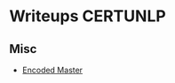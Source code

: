 # Writeups CERTUNLP
## Misc

- [Encoded Master](https://github.com/Flaggermeister/Writeups/blob/main/CERTUNLP/EncodedMaster.md)
